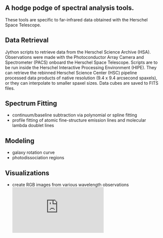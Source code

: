 A hodge podge of spectral analysis tools.
-----------------------------------------

These tools are specific to far-infrared data obtained with the Herschel Space
Telescope.

Data Retrieval
--------------
Jython scripts to retrieve data from the Herschel Science Archive (HSA).
Observations were made with the Photoconductor Array Camera and 
Spectrometer (PACS) onboard the Herschel Space Telescope. 
Scripts are to be run inside the Herschel Interactive Processing Environment (HIPE).
They can retrieve the rebinned Herschel Science Center (HSC) pipeline
processed data products of native resolution (9.4 x 9.4 arcsecond spaxels),
or they can interpolate to smaller spaxel sizes. Data cubes are saved to FITS files.



Spectrum Fitting
----------------
- continuum/baseline subtraction via polynomial or spline fitting
- profile fitting of atomic fine-structure emission lines and molecular
lambda doublet lines



Modeling
--------
- galaxy rotation curve
- photodissociation regions


Visualizations
--------------
- create RGB images from various wavelength observations
![alt text](https://raw.githubusercontent.com/myrastone0/Spectral_Analysis/atomicLines/m82/contPlots/1342186798_m82_oiii88_contSub.pdf)
